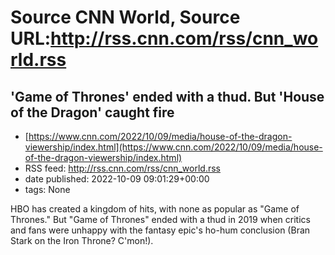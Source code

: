 # Source CNN World, Source URL:http://rss.cnn.com/rss/cnn_world.rss

## 'Game of Thrones' ended with a thud. But 'House of the Dragon' caught fire
 - [https://www.cnn.com/2022/10/09/media/house-of-the-dragon-viewership/index.html](https://www.cnn.com/2022/10/09/media/house-of-the-dragon-viewership/index.html)
 - RSS feed: http://rss.cnn.com/rss/cnn_world.rss
 - date published: 2022-10-09 09:01:29+00:00
 - tags: None

HBO has created a kingdom of hits, with none as popular as "Game of Thrones." But "Game of Thrones" ended with a thud in 2019 when critics and fans were unhappy with the fantasy epic's ho-hum conclusion (Bran Stark on the Iron Throne? C'mon!).
